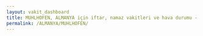 ```yaml
---
layout: vakit_dashboard
title: MUHLHOFEN, ALMANYA için iftar, namaz vakitleri ve hava durumu - ilçe/eyalet seç
permalink: /ALMANYA/MUHLHOFEN/
---
```


<script type="text/javascript">
  var GLOBAL_COUNTRY = 'ALMANYA';
  var GLOBAL_CITY = 'MUHLHOFEN';
  var GLOBAL_STATE = '';
  var lat = 72;
  var lon = 21;
</script>
